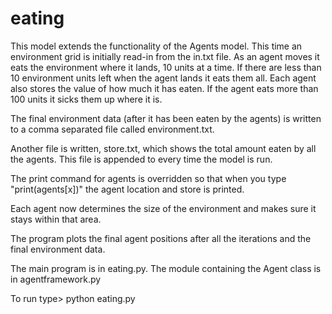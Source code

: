 # eating

This model extends the functionality of the Agents model. This time an environment grid is initially read-in from the in.txt file. As an agent moves it eats the environment where it lands, 10 units at a time. If there are less than 10 environment units left when the agent lands it eats them all. Each agent also stores the value of how much it has eaten. If the agent eats more than 100 units it sicks them up where it is.

The final environment data (after it has been eaten by the agents) is written to a comma separated file called environment.txt.

Another file is written, store.txt, which shows the total amount eaten by all the agents. This file is appended to every time the model is run.

The print command for agents is overridden so that when you type "print(agents[x])" the agent location and store is printed.

Each agent now determines the size of the environment and makes sure it stays within that area.

The program plots the final agent positions after all the iterations and the final environment data.

The main program is in eating.py. The module containing the Agent class is in agentframework.py

To run type> python eating.py
